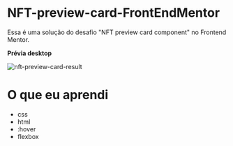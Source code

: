 # NFT-preview-card-FrontEndMentor
Essa é uma solução do desafio "NFT preview card component" no Frontend Mentor.

**Prévia desktop**

![nft-preview-card-result](https://user-images.githubusercontent.com/70697794/149194530-45ee21ec-809d-4931-855c-b1af764fc659.png)


# O que eu aprendi
- css
- html
- :hover
- flexbox

